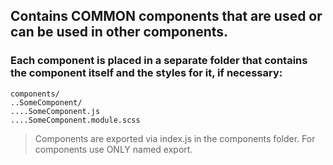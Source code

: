 ## Contains COMMON components that are used or can be used in other components.

### Each component is placed in a separate folder that contains the component itself and the styles for it, if necessary:

```
components/
..SomeComponent/
....SomeComponent.js
....SomeComponent.module.scss
```

> Components are exported via index.js in the components folder. For components use ONLY named export.
